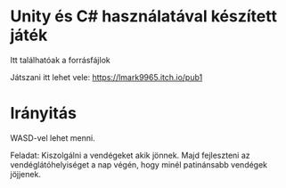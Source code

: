 # Unity és C# használatával készített játék
Itt találhatóak a forrásfájlok

Játszani itt lehet vele: https://lmark9965.itch.io/pub1

# Irányitás

WASD-vel lehet menni.

Feladat: Kiszolgálni a vendégeket akik jönnek. Majd fejleszteni az vendéglátóhelyiséget a nap végén, hogy minél patinánsabb vendégek jöjjenek.
